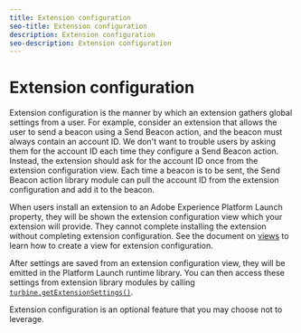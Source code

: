 ```yaml
---
title: Extension configuration
seo-title: Extension configuration
description: Extension configuration
seo-description: Extension configuration
---
```


# Extension configuration

Extension configuration is the manner by which an extension gathers global settings from a user. For example, consider an extension that allows the user to send a beacon using a Send Beacon action, and the beacon must always contain an account ID. We don't want to trouble users by asking them for the account ID each time they configure a Send Beacon action. Instead, the extension should ask for the account ID once from the extension configuration view. Each time a beacon is to be sent, the Send Beacon action library module can pull the account ID from the extension configuration and add it to the beacon.

When users install an extension to an Adobe Experience Platform Launch property, they will be shown the extension configuration view which your extension will provide. They cannot complete installing the extension without completing extension configuration. See the document on [views](./modules/web/views.md) to learn how to create a view for extension configuration.

After settings are saved from an extension configuration view, they will be emitted in the Platform Launch runtime library. You can then access these settings from extension library modules by calling [`turbine.getExtensionSettings()`](./turbine.md#get-extension-settings).

Extension configuration is an optional feature that you may choose not to leverage.